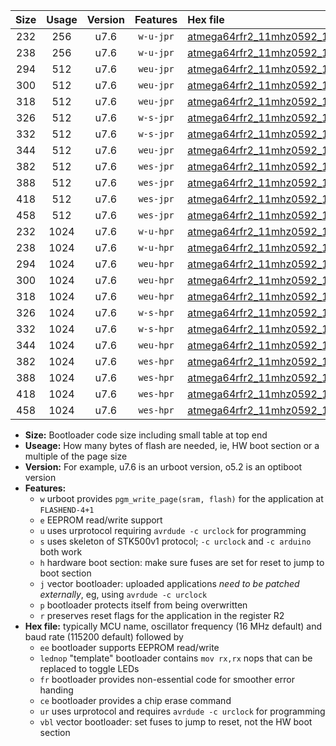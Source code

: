 |Size|Usage|Version|Features|Hex file|
|:-:|:-:|:-:|:-:|:--|
|232|256|u7.6|`w-u-jpr`|[atmega64rfr2_11mhz0592_19200bps_ur_vbl.hex](https://raw.githubusercontent.com/stefanrueger/urboot/main/bootloaders/atmega64rfr2/fcpu_11mhz0592/19200_bps/atmega64rfr2_11mhz0592_19200bps_ur_vbl.hex)|
|238|256|u7.6|`w-u-jpr`|[atmega64rfr2_11mhz0592_19200bps_lednop_ur_vbl.hex](https://raw.githubusercontent.com/stefanrueger/urboot/main/bootloaders/atmega64rfr2/fcpu_11mhz0592/19200_bps/atmega64rfr2_11mhz0592_19200bps_lednop_ur_vbl.hex)|
|294|512|u7.6|`weu-jpr`|[atmega64rfr2_11mhz0592_19200bps_ee_ur_vbl.hex](https://raw.githubusercontent.com/stefanrueger/urboot/main/bootloaders/atmega64rfr2/fcpu_11mhz0592/19200_bps/atmega64rfr2_11mhz0592_19200bps_ee_ur_vbl.hex)|
|300|512|u7.6|`weu-jpr`|[atmega64rfr2_11mhz0592_19200bps_ee_lednop_ur_vbl.hex](https://raw.githubusercontent.com/stefanrueger/urboot/main/bootloaders/atmega64rfr2/fcpu_11mhz0592/19200_bps/atmega64rfr2_11mhz0592_19200bps_ee_lednop_ur_vbl.hex)|
|318|512|u7.6|`weu-jpr`|[atmega64rfr2_11mhz0592_19200bps_ee_lednop_fr_ur_vbl.hex](https://raw.githubusercontent.com/stefanrueger/urboot/main/bootloaders/atmega64rfr2/fcpu_11mhz0592/19200_bps/atmega64rfr2_11mhz0592_19200bps_ee_lednop_fr_ur_vbl.hex)|
|326|512|u7.6|`w-s-jpr`|[atmega64rfr2_11mhz0592_19200bps_vbl.hex](https://raw.githubusercontent.com/stefanrueger/urboot/main/bootloaders/atmega64rfr2/fcpu_11mhz0592/19200_bps/atmega64rfr2_11mhz0592_19200bps_vbl.hex)|
|332|512|u7.6|`w-s-jpr`|[atmega64rfr2_11mhz0592_19200bps_lednop_vbl.hex](https://raw.githubusercontent.com/stefanrueger/urboot/main/bootloaders/atmega64rfr2/fcpu_11mhz0592/19200_bps/atmega64rfr2_11mhz0592_19200bps_lednop_vbl.hex)|
|344|512|u7.6|`weu-jpr`|[atmega64rfr2_11mhz0592_19200bps_ee_lednop_fr_ce_ur_vbl.hex](https://raw.githubusercontent.com/stefanrueger/urboot/main/bootloaders/atmega64rfr2/fcpu_11mhz0592/19200_bps/atmega64rfr2_11mhz0592_19200bps_ee_lednop_fr_ce_ur_vbl.hex)|
|382|512|u7.6|`wes-jpr`|[atmega64rfr2_11mhz0592_19200bps_ee_vbl.hex](https://raw.githubusercontent.com/stefanrueger/urboot/main/bootloaders/atmega64rfr2/fcpu_11mhz0592/19200_bps/atmega64rfr2_11mhz0592_19200bps_ee_vbl.hex)|
|388|512|u7.6|`wes-jpr`|[atmega64rfr2_11mhz0592_19200bps_ee_lednop_vbl.hex](https://raw.githubusercontent.com/stefanrueger/urboot/main/bootloaders/atmega64rfr2/fcpu_11mhz0592/19200_bps/atmega64rfr2_11mhz0592_19200bps_ee_lednop_vbl.hex)|
|418|512|u7.6|`wes-jpr`|[atmega64rfr2_11mhz0592_19200bps_ee_lednop_fr_vbl.hex](https://raw.githubusercontent.com/stefanrueger/urboot/main/bootloaders/atmega64rfr2/fcpu_11mhz0592/19200_bps/atmega64rfr2_11mhz0592_19200bps_ee_lednop_fr_vbl.hex)|
|458|512|u7.6|`wes-jpr`|[atmega64rfr2_11mhz0592_19200bps_ee_lednop_fr_ce_vbl.hex](https://raw.githubusercontent.com/stefanrueger/urboot/main/bootloaders/atmega64rfr2/fcpu_11mhz0592/19200_bps/atmega64rfr2_11mhz0592_19200bps_ee_lednop_fr_ce_vbl.hex)|
|232|1024|u7.6|`w-u-hpr`|[atmega64rfr2_11mhz0592_19200bps_ur.hex](https://raw.githubusercontent.com/stefanrueger/urboot/main/bootloaders/atmega64rfr2/fcpu_11mhz0592/19200_bps/atmega64rfr2_11mhz0592_19200bps_ur.hex)|
|238|1024|u7.6|`w-u-hpr`|[atmega64rfr2_11mhz0592_19200bps_lednop_ur.hex](https://raw.githubusercontent.com/stefanrueger/urboot/main/bootloaders/atmega64rfr2/fcpu_11mhz0592/19200_bps/atmega64rfr2_11mhz0592_19200bps_lednop_ur.hex)|
|294|1024|u7.6|`weu-hpr`|[atmega64rfr2_11mhz0592_19200bps_ee_ur.hex](https://raw.githubusercontent.com/stefanrueger/urboot/main/bootloaders/atmega64rfr2/fcpu_11mhz0592/19200_bps/atmega64rfr2_11mhz0592_19200bps_ee_ur.hex)|
|300|1024|u7.6|`weu-hpr`|[atmega64rfr2_11mhz0592_19200bps_ee_lednop_ur.hex](https://raw.githubusercontent.com/stefanrueger/urboot/main/bootloaders/atmega64rfr2/fcpu_11mhz0592/19200_bps/atmega64rfr2_11mhz0592_19200bps_ee_lednop_ur.hex)|
|318|1024|u7.6|`weu-hpr`|[atmega64rfr2_11mhz0592_19200bps_ee_lednop_fr_ur.hex](https://raw.githubusercontent.com/stefanrueger/urboot/main/bootloaders/atmega64rfr2/fcpu_11mhz0592/19200_bps/atmega64rfr2_11mhz0592_19200bps_ee_lednop_fr_ur.hex)|
|326|1024|u7.6|`w-s-hpr`|[atmega64rfr2_11mhz0592_19200bps.hex](https://raw.githubusercontent.com/stefanrueger/urboot/main/bootloaders/atmega64rfr2/fcpu_11mhz0592/19200_bps/atmega64rfr2_11mhz0592_19200bps.hex)|
|332|1024|u7.6|`w-s-hpr`|[atmega64rfr2_11mhz0592_19200bps_lednop.hex](https://raw.githubusercontent.com/stefanrueger/urboot/main/bootloaders/atmega64rfr2/fcpu_11mhz0592/19200_bps/atmega64rfr2_11mhz0592_19200bps_lednop.hex)|
|344|1024|u7.6|`weu-hpr`|[atmega64rfr2_11mhz0592_19200bps_ee_lednop_fr_ce_ur.hex](https://raw.githubusercontent.com/stefanrueger/urboot/main/bootloaders/atmega64rfr2/fcpu_11mhz0592/19200_bps/atmega64rfr2_11mhz0592_19200bps_ee_lednop_fr_ce_ur.hex)|
|382|1024|u7.6|`wes-hpr`|[atmega64rfr2_11mhz0592_19200bps_ee.hex](https://raw.githubusercontent.com/stefanrueger/urboot/main/bootloaders/atmega64rfr2/fcpu_11mhz0592/19200_bps/atmega64rfr2_11mhz0592_19200bps_ee.hex)|
|388|1024|u7.6|`wes-hpr`|[atmega64rfr2_11mhz0592_19200bps_ee_lednop.hex](https://raw.githubusercontent.com/stefanrueger/urboot/main/bootloaders/atmega64rfr2/fcpu_11mhz0592/19200_bps/atmega64rfr2_11mhz0592_19200bps_ee_lednop.hex)|
|418|1024|u7.6|`wes-hpr`|[atmega64rfr2_11mhz0592_19200bps_ee_lednop_fr.hex](https://raw.githubusercontent.com/stefanrueger/urboot/main/bootloaders/atmega64rfr2/fcpu_11mhz0592/19200_bps/atmega64rfr2_11mhz0592_19200bps_ee_lednop_fr.hex)|
|458|1024|u7.6|`wes-hpr`|[atmega64rfr2_11mhz0592_19200bps_ee_lednop_fr_ce.hex](https://raw.githubusercontent.com/stefanrueger/urboot/main/bootloaders/atmega64rfr2/fcpu_11mhz0592/19200_bps/atmega64rfr2_11mhz0592_19200bps_ee_lednop_fr_ce.hex)|

- **Size:** Bootloader code size including small table at top end
- **Useage:** How many bytes of flash are needed, ie, HW boot section or a multiple of the page size
- **Version:** For example, u7.6 is an urboot version, o5.2 is an optiboot version
- **Features:**
  + `w` urboot provides `pgm_write_page(sram, flash)` for the application at `FLASHEND-4+1`
  + `e` EEPROM read/write support
  + `u` uses urprotocol requiring `avrdude -c urclock` for programming
  + `s` uses skeleton of STK500v1 protocol; `-c urclock` and `-c arduino` both work
  + `h` hardware boot section: make sure fuses are set for reset to jump to boot section
  + `j` vector bootloader: uploaded applications *need to be patched externally*, eg, using `avrdude -c urclock`
  + `p` bootloader protects itself from being overwritten
  + `r` preserves reset flags for the application in the register R2
- **Hex file:** typically MCU name, oscillator frequency (16 MHz default) and baud rate (115200 default) followed by
  + `ee` bootloader supports EEPROM read/write
  + `lednop` "template" bootloader contains `mov rx,rx` nops that can be replaced to toggle LEDs
  + `fr` bootloader provides non-essential code for smoother error handing
  + `ce` bootloader provides a chip erase command
  + `ur` uses urprotocol and requires `avrdude -c urclock` for programming
  + `vbl` vector bootloader: set fuses to jump to reset, not the HW boot section

